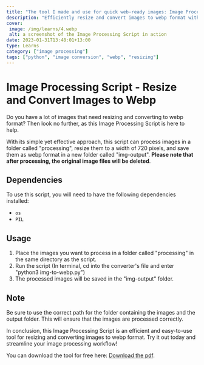 ```yaml
---
title: "The tool I made and use for quick web-ready images: Image Processing Script - Resize and Convert Images to Webp"
description: "Efficiently resize and convert images to webp format with this simple yet effective tool."
cover: 
 image: /img/learns/4.webp
 alt: a screenshot of the Image Processing Script in action
date: 2023-01-31T13:48:01+13:00
type: Learns
category: ["image processing"]
tags: ["python", "image conversion", "webp", "resizing"]
---
```


# Image Processing Script - Resize and Convert Images to Webp

Do you have a lot of images that need resizing and converting to webp format? Then look no further, as this Image Processing Script is here to help.

With its simple yet effective approach, this script can process images in a folder called "processing", resize them to a width of 720 pixels, and save them as webp format in a new folder called "img-output". **Please note that after processing, the original image files will be deleted**.

## Dependencies
To use this script, you will need to have the following dependencies installed:
- `os`
- `PIL`

## Usage
1. Place the images you want to process in a folder called "processing" in the same directory as the script.
2. Run the script (In terminal, cd into the converter's file and enter "python3 img-to-webp.py")
3. The processed images will be saved in the "img-output" folder.

## Note 
Be sure to use the correct path for the folder containing the images and the output folder. This will ensure that the images are processed correctly.

In conclusion, this Image Processing Script is an efficient and easy-to-use tool for resizing and converting images to webp format. Try it out today and streamline your image processing workflow!

You can download the tool for free here: <a href="./files/to-webp.zip" download="to-webp-converter.zip">Download the pdf</a>.
